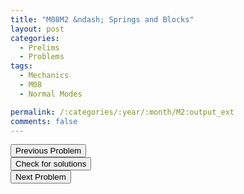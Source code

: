 ```yaml
---
title: "M08M2 &ndash; Springs and Blocks"
layout: post
categories:
  - Prelims
  - Problems
tags:
  - Mechanics
  - M08
  - Normal Modes

permalink: /:categories/:year/:month/M2:output_ext
comments: false
---
```

<object data="2008M2M.pdf" type="application/pdf" width="100%" height="500"></object>

<div class='navbar'>
	<div float='left'><button onclick="window.location='M1.html'" >Previous Problem</button></div>
	<div float='center'><button onclick="window.location='https://princetonprelim.com/prelim/21/'">Check for solutions</button></div>
	<div float='right'><button onclick="window.location='M3.html'" > Next Problem</button></div>
</div>
